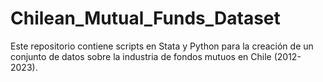 # Chilean_Mutual_Funds_Dataset
Este repositorio contiene scripts en Stata y Python para la creación de un conjunto de datos sobre la industria de fondos mutuos en Chile (2012-2023).
